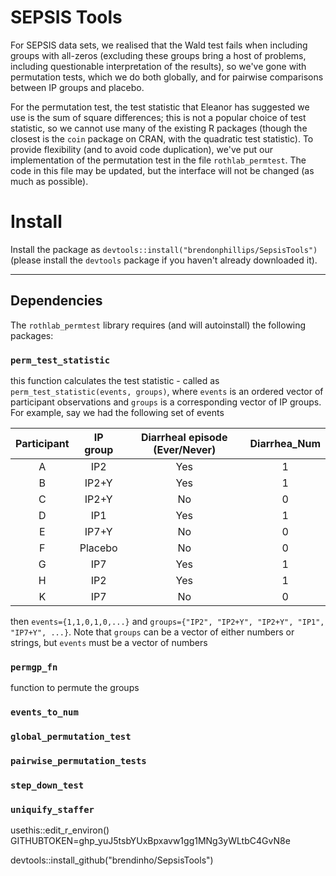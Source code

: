 # SEPSIS Tools
For SEPSIS data sets, we realised that the Wald test fails when including groups 
with all-zeros (excluding these groups bring a host of problems, including 
questionable interpretation of the results), so we've gone with permutation 
tests, which we do both globally, and for pairwise comparisons between IP groups 
and placebo.

For the permutation test, the test statistic that Eleanor has suggested we use 
is the sum of square differences; this is not a popular choice of test statistic, 
so we cannot use many of the existing R packages (though the closest is the 
`coin` package on CRAN, with the quadratic test statistic). To provide 
flexibility (and to avoid code duplication), we've put our implementation of the 
permutation test in the file `rothlab_permtest`. The code in this file may be 
updated, but the interface will not be changed (as much as possible).

# Install
Install the package as `devtools::install("brendonphillips/SepsisTools")` (please install the `devtools` package if you haven't already downloaded it).

-----
## Dependencies
The `rothlab_permtest` library requires (and will autoinstall) the following 
packages:
<to be completed>

### `perm_test_statistic`
this function calculates the test statistic - called as `perm_test_statistic(events, groups)`, 
where `events` is an ordered vector of participant observations and `groups` is 
a corresponding vector of IP groups. For example, say we had the following set 
of events

| Participant | IP group | Diarrheal episode (Ever/Never) | Diarrhea_Num |
|:-----------:|:--------:|:------------------------------:|:------------:|
|      A      |    IP2   |               Yes              |       1      |
|      B      |   IP2+Y  |               Yes              |       1      |
|      C      |   IP2+Y  |               No               |       0      |
|      D      |    IP1   |               Yes              |       1      |
|      E      |   IP7+Y  |               No               |       0      |
|      F      |  Placebo |               No               |       0      |
|      G      |    IP7   |               Yes              |       1      |
|      H      |    IP2   |               Yes              |       1      |
|      K      |    IP7   |               No               |       0      |

then `events={1,1,0,1,0,...}` and 
`groups={"IP2", "IP2+Y", "IP2+Y", "IP1", "IP7+Y", ...}`. Note that `groups` can 
be a vector of either numbers or strings, but `events` must be a vector of 
numbers

### `permgp_fn`
function to permute the groups

### `events_to_num`

### `global_permutation_test`

### `pairwise_permutation_tests`

### `step_down_test`

### `uniquify_staffer`


usethis::edit_r_environ()
GITHUBTOKEN=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

 devtools::install_github("brendinho/SepsisTools")

